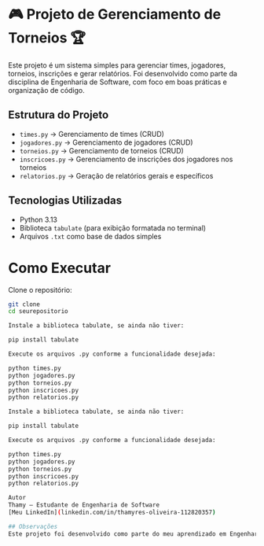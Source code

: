 # 🎮 Projeto de Gerenciamento de Torneios 🏆

Este projeto é um sistema simples para gerenciar times, jogadores, torneios, inscrições e gerar relatórios. Foi desenvolvido como parte da disciplina de Engenharia de Software, com foco em boas práticas e organização de código.

## Estrutura do Projeto

- `times.py` → Gerenciamento de times (CRUD)
- `jogadores.py` → Gerenciamento de jogadores (CRUD)
- `torneios.py` → Gerenciamento de torneios (CRUD)
- `inscricoes.py` → Gerenciamento de inscrições dos jogadores nos torneios
- `relatorios.py` → Geração de relatórios gerais e específicos

## Tecnologias Utilizadas

- Python 3.13
- Biblioteca `tabulate` (para exibição formatada no terminal)
- Arquivos `.txt` como base de dados simples

# Como Executar

Clone o repositório:

```bash
git clone 
cd seurepositorio

Instale a biblioteca tabulate, se ainda não tiver:

pip install tabulate

Execute os arquivos .py conforme a funcionalidade desejada:

python times.py
python jogadores.py
python torneios.py
python inscricoes.py
python relatorios.py

Instale a biblioteca tabulate, se ainda não tiver:

pip install tabulate

Execute os arquivos .py conforme a funcionalidade desejada:

python times.py
python jogadores.py
python torneios.py
python inscricoes.py
python relatorios.py

Autor
Thamy — Estudante de Engenharia de Software
[Meu LinkedIn](linkedin.com/in/thamyres-oliveira-112820357)

## Observações
Este projeto foi desenvolvido como parte do meu aprendizado em Engenharia de Software. Feedbacks são super bem-vindos! 
